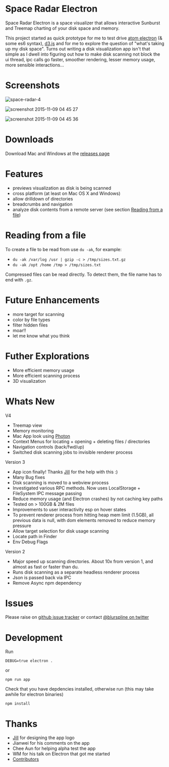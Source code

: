 Space Radar Electron
====
Space Radar Electron is a space visualizer that allows interactive Sunburst and Treemap charting of your disk space and memory.

This project started as quick prototype for me to test drive [atom electron](http://electron.atom.io) (& some es6 syntax), [d3.js](https://d3js.org) and for me to explore the question of "what's taking up my disk space". Turns out writing a disk visualization app isn't that simple as I dwell into figuring out how to make disk scanning not block the ui thread, ipc calls go faster, smoother rendering, lesser memory usage, more sensible interactions...

Screenshots
==
![space-radar-4](https://cloud.githubusercontent.com/assets/314997/11022585/5c847364-869d-11e5-8079-0a16e7d747e4.gif)

![screenshot 2015-11-09 04 45 27](https://cloud.githubusercontent.com/assets/314997/11022582/3cc0bc90-869d-11e5-85c2-e79a0bf7c27f.png)

![screenshot 2015-11-09 04 45 36](https://cloud.githubusercontent.com/assets/314997/11022581/33822b50-869d-11e5-9fe6-2db6b7a81505.png)

Downloads
==
Download Mac and Windows at the [releases page](https://github.com/zz85/space-radar-electron/releases)

Features
==
- previews visualization as disk is being scanned
- cross platform (at least on Mac OS X and Windows)
- allow drilldown of directories
- breadcrumbs and navigation
- analyze disk contents from a remote server (see section [Reading from a file](#reading-file))

Reading from a file <a id="reading-file"></a>
==
To create a file to be read from use `du -ak`, for example:
- `du -ak /var/log /usr | gzip -c > /tmp/sizes.txt.gz`
- `du -ak /opt /home /tmp > /tmp/sizes.txt`

Compressed files can be read directly. To detect them, the file name has to end with `.gz`.

Future Enhancements
==
- more target for scanning
- color by file types
- filter hidden files
- moar!!
- let me know what you think

Futher Explorations
==
- More efficient memory usage
- More efficient scanning process
- 3D visualization

Whats New
==
V4
- Treemap view
- Memory monitoring
- Mac App look using [Photon](http://photonkit.com)
- Context Menus for locating + opening + deleting files / directories
- Navigation controls (back/fwd/up)
- Switched disk scanning jobs to invisible renderer process

Version 3
- App icon finally! Thanks [Jill](http://jilln.com/) for the help with this :)
- Many Bug fixes
- Disk scanning is moved to a webview process
- Investigated various RPC methods. Now uses LocalStorage + FileSystem IPC message passing
- Reduce memory usage (and Electron crashes) by not caching key paths
- Tested on > 100GB & 2M files
- Improvements to user interactivity esp on hover states
- To prevent renderer process from hitting heap mem limit (1.5GB), all previous data is null, with dom elements removed to reduce memory pressure
- Allow target selection for disk usage scanning
- Locate path in Finder
- Env Debug Flags

Version 2
- Major speed up scanning directories. About 10x from version 1, and almost as fast or faster than du.
- Runs disk scanning as a separate headless renderer process
- Json is passed back via IPC
- Remove Async npm dependency

Issues
==
Please raise on [github issue tracker](https://github.com/zz85/space-radar-electron/issues) or contact [@blurspline on twitter](http://twitter.com/blurspline)

Development
==

Run

```
DEBUG=true electron .
```

or

```
npm run app
```

Check that you have depdencies installed, otherwise run (this may take awhile for electron binaries)

```
npm install
```

Thanks
==
- [Jill](http://jilln.com/) for designing the app logo
- Jianwei for his comments on the app
- Chee Aun for helping alpha test the app
- WM for his talk on Electron that got me started
- [Contributors](https://github.com/zz85/space-radar/graphs/contributors)
